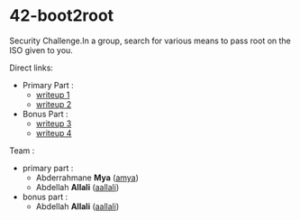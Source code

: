 # 42-boot2root
Security Challenge.In a group, search for various means to pass root on the ISO given to you.


Direct links:
- Primary Part :
    - [writeup 1](./mandatory/writeup1.md)
    - [writeup 2](./mandatory/writeup2.md)
- Bonus Part :
    - [writeup 3](./bonus/writeup3.md)
    - [writeup 4](./bonus/writeup4.md)


Team :
- primary part :
    - Abderrahmane **Mya** ([amya](https://profile.intra.42.fr/users/amya))
    - Abdellah **Allali** ([aallali](https://profile.intra.42.fr/users/aallali))
- bonus part : 
    - Abdellah **Allali** ([aallali](https://profile.intra.42.fr/users/aallali))
